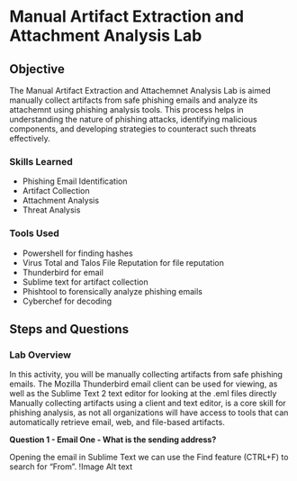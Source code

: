 # Manual Artifact Extraction and Attachment Analysis Lab

## Objective

The Manual Artifact Extraction and Attachemnet Analysis Lab is aimed manually collect artifacts from safe phishing emails and analyze its attachemnt using phishing analysis tools. This process helps in understanding the nature of phishing attacks, identifying malicious components, and developing strategies to counteract such threats effectively.

### Skills Learned
- Phishing Email Identification
- Artifact Collection
- Attachment Analysis
- Threat Analysis

### Tools Used
- Powershell for finding hashes
- Virus Total and Talos File Reputation for file reputation
- Thunderbird for email
- Sublime text for artifact collection
- Phishtool to forensically analyze phishing emails
- Cyberchef for decoding

## Steps and Questions
### Lab Overview

In this activity, you will be manually collecting artifacts from safe phishing emails. The Mozilla Thunderbird email client can be used for viewing, as well as the Sublime Text 2 text editor for looking at the .eml files directly Manually collecting artifacts using a client and text editor, is a core skill for phishing analysis, as not all organizations will have access to tools that can automatically retrieve email, web, and file-based artifacts.

**Question 1 - Email One - What is the sending address?**

Opening the email in Sublime Text we can use the Find feature (CTRL+F) to search for “From”.
!Image Alt text


